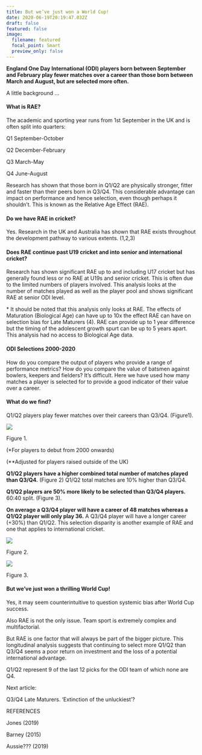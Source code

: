 ```yaml
---
title: But we’ve just won a World Cup!
date: 2020-06-19T20:19:47.032Z
draft: false
featured: false
image:
  filename: featured
  focal_point: Smart
  preview_only: false
---
```

**England One Day International (ODI) players born between September and February play fewer matches over a career than those born between March and August, but are selected more often.**

A little background ...

#### What is RAE?

The academic and sporting year runs from 1st September in the UK and is often split into quarters:

Q1 September-October

Q2 December-February

Q3 March-May

Q4 June-August

Research has shown that those born in Q1/Q2 are physically stronger, fitter and faster than their peers born in Q3/Q4. This considerable advantage can impact on performance and hence selection, even though perhaps it shouldn’t. This is known as the Relative Age Effect (RAE).

#### Do we have RAE in cricket?

Yes. Research in the UK and Australia has shown that RAE exists throughout the development pathway to various extents. (1,2,3)

#### Does RAE continue past U19 cricket and into senior and international cricket?

Research has shown significant RAE up to and including U17 cricket but has generally found less or no RAE at U19s and senior cricket. This is often due to the limited numbers of players involved. This analysis looks at the number of matches played as well as the player pool and shows significant RAE at senior ODI level.

\* It should be noted that this analysis only looks at RAE. The effects of Maturation (Biological Age) can have up to 10x the effect RAE can have on selection bias for Late Maturers (4). RAE can provide up to 1 year difference but the timing of the adolescent growth spurt can be up to 5 years apart. This analysis had no access to Biological Age data.

#### ODI Selections 2000-2020

How do you compare the output of players who provide a range of performance metrics? How do you compare the value of batsmen against bowlers, keepers and fielders? It’s difficult. Here we have used how many matches a player is selected for to provide a good indicator of their value over a career.

#### What do we find?

Q1/Q2 players play fewer matches over their careers than Q3/Q4. (Figure1).

![](https://lh5.googleusercontent.com/w1V1Zlj6mJ7HvSw3K3mUQ_AeFrcvQlODWkdlP9Kb_hgzPcZ286RnX1A69xvwP3JWDKSnvmW_tlExdReSAiZnzBGcuM8Q_JiHZ8XFizU9ey00uy_4xB492xm0v76Mp8oWA3SIOF42)

Figure 1.

(*For players to debut from 2000 onwards)

(\*\*Adjusted for players raised outside of the UK)

**Q1/Q2 players have a higher combined total number of matches played than Q3/Q4.** (Figure 2) Q1/Q2 total matches are 10% higher than Q3/Q4.

**Q1/Q2 players are 50% more likely to be selected than Q3/Q4 players.** 60:40 split. (Figure 3).

**On average a Q3/Q4 player will have a career of 48 matches whereas a Q1/Q2 player will only play 36.** A Q3/Q4 player will have a longer career (+30%) than Q1/Q2. This selection disparity is another example of RAE and one that applies to international cricket.

![](https://lh4.googleusercontent.com/6HWUqhknaHEJ9H_Sf0xT5s2u1edfbAVFUf_wB9EhZDSfwfQZDGv-3r0wUGMtISamPJj-2I0O2LvjYtHPXCafa18LD8oynDrOG75gzVTN3sKVCuuJrNIXDgs8Ta1ArpS2g6aPBqpI)

Figure 2.

![](https://lh3.googleusercontent.com/gfXcM4OIm9fOFIMgyexW9zEOgx3RxVJq7jtLybFsIX46QzvGgGa-T7pwsSrM7ZJwWuSHqXKlU17XLp85lhD-Wl18bMcQKBIROMW1mfwOjpXV-HwvXymUyc5-_obpj43bV7Wpxm8d)

Figure 3.

#### But we’ve just won a thrilling World Cup!

Yes, it may seem counterintuitive to question systemic bias after World Cup success.

Also RAE is not the only issue. Team sport is extremely complex and multifactorial.

But RAE is one factor that will always be part of the bigger picture. This longitudinal analysis suggests that continuing to select more Q1/Q2 than Q3/Q4 seems a poor return on investment and the loss of a potential international advantage.

Q1/Q2 represent 9 of the last 12 picks for the ODI team of which none are Q4.

Next article:

Q3/Q4 Late Maturers. ‘Extinction of the unluckiest’?

REFERENCES

Jones (2019)

Barney (2015)

Aussie??? (2019)